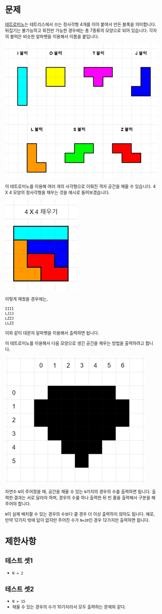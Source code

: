 # 문제

[테트로미노](https://en.wikipedia.org/wiki/Tetromino)는 테트리스에서 쓰는 정사각형 4개를 이어 붙여서 만든 블록을 의미합니다.
뒤집기는 불가능하고 회전만 가능한 경우에는 총 7종류의 모양으로 되어 있습니다. 
각자의 블럭은 비슷한 알파벳을 이용해서 이름을 붙입니다.

![테트로미노](tetromino.png)

이 테트로미노를 이용해 여러 개의 사각형으로 이뤄진 격자 공간을 채울 수 있습니다.
4 X 4 모양의 정사각형을 채우는 것을 예시로 들어보겠습니다.

![예시](example.jpg)

이렇게 채웠을 경우에는,
```buildoutcfg
IIII
LJJJ
LZZJ
LLZZ
```
이와 같이 대문자 알파벳을 이용해서 출력하면 됩니다.

이 테트로미노를 이용해서 다음 모양으로 생긴 공긴을 채우는 방법을 출력하려고 합니다.

![문제](problem.png)

자연수 `N`이 주어졌을 때, 공간을 채울 수 있는 `N`가지의 경우의 수를 출력하면 됩니다.
출력한 결과는 서로 달라야 하며,
경우의 수를 하나 출력한 뒤 빈 줄을 출력해서 구분을 해주어야 합니다.

`N`이 실제 배치활 수 있는 경우의 수보다 클 경우 더 이상 출력하지 않아도 됩니다.
예로, 만약 12가지 밖에 답이 없지만 주어진 수가 `N=20`인 경우 12가지만 출력하면 됩니다.

# 제한사항
## 테스트 셋1
* `N = 2`
## 테스트 셋2
* `N = 15`
* 채울 수 있는 경우의 수가 10가지라서 모두 출력하는 문제와 같다.
